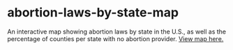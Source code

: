 # abortion-laws-by-state-map
An interactive map showing abortion laws by state in the U.S., as well as the percentage of counties per state with no abortion provider.
[View map here.](http://rpubs.com/danyasherbini/998749)
